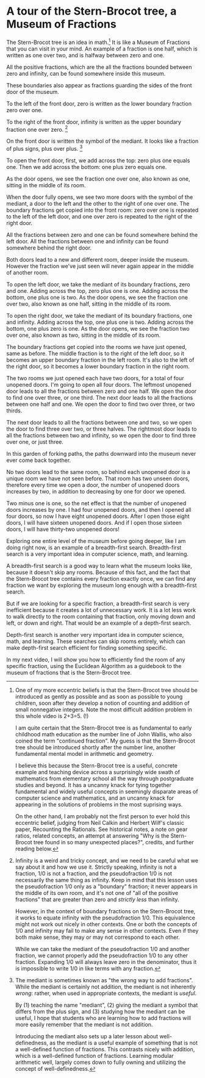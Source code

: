 # A tour of the Stern-Brocot tree, a Museum of Fractions

The Stern-Brocot tree is an idea in math.[^motivation] It is like a Museum of Fractions that you can visit in your mind. An example of a fraction is one half, which is written as one over two, and is halfway between zero and one.

All the positive fractions, which are the all the fractions bounded between zero and infinity, can be found somewhere inside this museum.

These boundaries also appear as fractions guarding the sides of the front door of the museum.

To the left of the front door, zero is written as the lower boundary fraction zero over one.

To the right of the front door, infinity is written as the upper boundary fraction one over zero. [^infinity]

On the front door is written the symbol of the mediant. It looks like a fraction of plus signs, plus over plus. [^mediant]

To open the front door, first, we add across the top: zero plus one equals one. Then we add across the bottom: one plus zero equals one.

As the door opens, we see the fraction one over one,  also known as one, sitting in the middle of its room.

When the door fully opens, we see two more doors with the symbol of the mediant, a door to the left and the other to the right of one over one.  The boundary fractions get copied into the front room:  zero over one is repeated to the left of the left door, and one over zero is repeated to the right of the right door.

All the fractions between zero and one can be found somewhere behind the left door.  All the fractions between one and infinity can be found somewhere behind the right door.

Both doors lead to a new and different room, deeper inside the museum.  However the fraction we've just seen will never again appear in the middle of another room.

To open the left door, we take the mediant of its boundary fractions, zero and one.  Adding across the top, zero plus one is one.  Adding across the bottom, one plus one is two.  As the door opens, we see the fraction one over two, also known as one half, sitting in the middle of its room.

To open the right door, we take the mediant of its boundary fractions, one and infinity.  Adding across the top, one plus one is two.  Adding across the bottom, one plus zero is one.  As the door opens, we see the fraction two over one, also known as two, sitting in the middle of its room.

The boundary fractions get copied into the rooms we have just opened, same as before.  The middle fraction is to the right of the left door, so it becomes an upper boundary fraction in the left room.  It's also to the left of the right door, so it becomes a lower boundary fraction in the right room.

The two rooms we just opened each have two doors, for a total of four unopened doors. I'm going to open all four doors.  The leftmost unopened door leads to all the fractions between zero and one half.  We open the door to find one over three, or one third.  The next door leads to all the fractions between one half and one.  We open the door to find two over three, or two thirds.

The next door leads to all the fractions between one and two, so we open the door to find three over two, or three halves.  The rightmost door leads to all the fractions between two and infinity, so we open the door to find three over one, or just three.

In this garden of forking paths, the paths downward into the museum never ever come back together.

No two doors lead to the same room, so behind each unopened door is a unique room we have not seen before.  That room has two unseen doors, therefore every time we open a door, the number of unopened doors increases by two, in addition to decreasing by one for door we opened.

Two minus one is one, so the net effect is that the number of unopened doors increases by one.  I had four unopened doors, and then I opened all four doors, so now I have eight unopened doors.  After I open those eight doors, I will have sixteen unopened doors.  And if I open those sixteen doors, I will have thirty-two unopened doors!

Exploring one entire level of the museum before going deeper, like I am doing right now, is an example of a breadth-first search.  Breadth-first search is a very important idea in computer science, math, and learning.

A breadth-first search is a good way to learn what the museum looks like, because it doesn't skip any rooms.  Because of this fact, and the fact that the Stern-Brocot tree contains every fraction exactly once, we can find any fraction we want by exploring the museum long enough with a breadth-first search.

But if we are looking for a specific fraction, a breadth-first search is very inefficient because it creates a lot of unnecessary work. It is a lot less work to walk directly to the room containing that fraction, only moving down and left, or down and right. That would be an example of a depth-first search.

Depth-first search is another very important idea in computer science, math, and learning. These searches can skip rooms entirely,  which can make depth-first search efficient for finding something specific.

In my next video, I will show you how to efficiently find the room of any specific fraction, using the Euclidean Algorithm as a guidebook to the museum of fractions that is the Stern-Brocot tree.

[^motivation]:
    One of my more eccentric beliefs is that the Stern-Brocot tree should be introduced as gently as possible and as soon as possible to young children, soon after they develop a notion of counting and addition of small nonnegative integers.  Note the most difficult addition problem in this whole video is 2+3=5. (!)

    I am quite certain that the Stern-Brocot tree is as fundamental to early childhood math education as the number line of John Wallis, who also coined the term "continued fraction". My guess is that the Stern-Brocot tree should be introduced shortly after the number line, another fundamental mental model in arithmetic and geometry.

    I believe this because the Stern-Brocot tree is a useful, concrete example and teaching device across a surprisingly wide swath of mathematics from elementary school all the way through postgraduate studies and beyond. It has a uncanny knack for tying together fundamental and widely useful concepts in seemingly disparate areas of computer science and mathematics, and an uncanny knack for appearing in the solutions of problems in the most suprising ways.

    On the other hand, I am probably not the first person to ever hold this eccentric belief, judging from Neil Calkin and Herbert Wilf's classic paper, Recounting the Rationals.  See historical notes[^history], a note on gear ratios[^mechanical], related concepts[^related], an attempt at answering "Why is the Stern-Brocot tree found in so many unexpected places?"[^why], credits[^credits], and further reading[^furtherreading] below.

[^infinity]:
    Infinity is a weird and tricky concept, and we need to be careful what we say about it and how we use it.  Strictly speaking, infinity is not a fraction, 1/0 is not a fraction, and the pseudofraction 1/0 is not necessarily the same thing as infinity.  Keep in mind that this lesson uses the pseudofraction 1/0 only as a "boundary" fraction;  it never appears in the middle of its own room, and it's not one of "all of the positive fractions" that are greater than zero and _strictly less_ than infinity.

    However, in the context of boundary fractions on the Stern-Brocot tree, it works to equate infinity with the pseudofraction 1/0.  This equivalence might not work out nicely in other contexts.  One or both the concepts of 1/0 and infinity may fail to make any sense in other contexts.  Even if they both make sense, they may or may not correspond to each other.

    While we can take the mediant of the pseudofraction 1/0 and another fraction,  we cannot properly add the pseudofraction 1/0 to any other fraction. Expanding 1/0 will always leave zero in the denominator, thus it is impossible to write 1/0 in like terms with any fraction.

[^mediant]:
    The mediant is sometimes known as "the wrong way to add fractions".  While the mediant is certainly not addition, the mediant is not inherently _wrong_: rather, when used in appropriate contexts, the mediant is _useful_.

    By (1) teaching the name "mediant", (2) giving the mediant a symbol that differs from the plus sign, and (3) studying how the mediant can be useful, I hope that students who are learning how to add fractions will more easily remember that the mediant is not addition.

    Introducing the mediant also sets up a later lesson about well-definedness, as the mediant is a useful example of something that is not a well-defined function of fractions.  This contrasts nicely with addition, which is a well-defined function of fractions.  Learning modular arithmetic well, largely comes down to fully owning and utilizing the concept of well-definedness.

[^history]:
    The [Āryabhaṭīya](https://www.youtube.com/watch?v=VCVEAHy3hsQ) is a Indian text on astronomy and mathematics written in Sanskrit circa 499 CE.  It attempted to find solutions of the linear diophantine equation Ax = By + C,  for positive A, B, C, using a solution that, although the method itself seems unclear to scholars who have worked on or from English translations, seems clearly related to continued fractions. Linear diophantine equations can indeed be solved using continued fractions! The Stern-Brocot tree is essentially equivalent to the modern notion of "simple continued fractions".

    However the Stern-Brocot tree is conceptually easier to grasp for the first time, and can be used to motivate learning about integer multiplication and division, which in turn leads to simple continued fractions. Moreover, the Stern-Brocot tree continues to be a useful mental model for simple continued fractions even after a student of mathematics starts to understand continued fractions.  The Indian mathematician Srinivasa Ramanujan (1887-1920) is particularly famous for his understanding of continued fractions, and various generalizations thereof.

    Euclid's Elements (circa 300 BC) contains a clear description of the Euclidean algorithm, which provides a guidebook to the museum of fractions that is the Stern-Brocot tree.  Knowledge of the Euclidean algorithm was expected of some 19th century British schoolboys, though it's fallen largely out of favor over the last 100 years or so, at least for classes outside of computer science and discrete math.

    The Āryabhaṭīya and Euclid's Elements were among the first Greek and Indian mathematical texts translated into Arabic circa 820 CE by the Persian mathematician al-Khwārizmī working at the House of Wisdom in Baghdad, Iraq, as part of the Translation Movement of the Abbasid Caliphate.   The Āryabhaṭīya is a major source for al-Khwārizmī's highly influential textbooks on arithmetic including "al-ḥisāb al-hindī", or the "Book of Indian Computation".  While those textbooks have been lost, they were the basis for a number of Latin textbooks on arithmetic, most famously by Fibonacci, Sacrobosco, and Christopher Clavius.

    These Latin textbooks popularized Hindu-Arabic place-value arithmetic in Europe during the late middle ages and early Renaissance, which in turn gave rise to the most widely used methods used to write down and calculate with numbers used by humans today.  al-Khwārizmī is much better known for his (still intact) textbook, "algebra", or rather "The Compendious Book on Calculation by Completion and Balancing".  The very word "algebra" is a medieval Latinization of part of the Arabic name of this textbook, al-Kitāb al-Mukhtaṣar fī Ḥisāb al-Jabr wal-Muqābalah.  The word "algorithm" is also based on a medieval Latinization of the name "al-Khwārizmī".

    Farey Sequences were published by John Farey Sr (1816) and Augustin-Louis Cauchy (1828), and indepedently published by Charles Haros (1802) who credited Nicolas Chuquet (circa 1480) for the mediant-based algorithm.  The Farey sequences are an inorder traversal of a finite subgraph of the Stern-Brocot tree.  Farey sequences of increasing order would be an example of iterative deeping.  Iterative deepening is an important heuristic in machine learning and human learning, and should often be preferred to breadth-first search.  Jérôme Franel and Edmund Landau proved that certain statements about the asymptotic behaviors of Farey sequences of increasing order are equivalent to the Riemann Hypothesis.  Solving the Riemann Hypothesis is one of the million-dollar Millenium Prize Problems of the Clay Mathematics Institute.

    Continued fractions (or various generalizations thereof) appear in the writings of Rafael Bombelli (1572), Pietro Cataldi (1613), William Brouncker (c 1650), John Wallis (1656,1695), Christiaan Huygens (1703), Roger Cotes (1714), Leonhard Euler (1737, 1748), Johann Lambert (1761), Joseph-Louis Lagrange (1768,1770), Carl Friedrich Gauss (1813), Moritz Stern (1829) Henri Padé (1892), Srinivasa Ramanujan (1920), Rodion Kuzmin (1928), Aleksandr Khinchin (1935), Paul Levy (1936), and Bill Gosper (1972) among many, many more modern authors. Generalizing continued fractions to complex arithmetic is a useful tool in Complex Analysis.

    "Concrete Mathematics" credits Moritz Stern (1858) and Achille Brocot (1861) for the discovery of the Stern-Brocot tree, and mentions that Hermann Minkowski presented a lecture on the Stern-Brocot representation to the International Congress of Mathematicans in Heidelberg in 1904.  Hermann Minkowski is better known for his 1907 publication of the first mathematical models that conformed to Albert Einstein's Theory of Special Relativity, now termed Minkowski spaces in his honor.

    Moritz Stern (1807-1894) was a professor of mathematics at Göttingen University, Germany.   Moritz Stern was the first Jewish full professor at any German university who obtained the position without first converting to Christianity.  He was the first person to be promoted to Carl Fredrich Gauss's professorship after Gauss's death.  Moritz Stern was a teacher of Bernhard Riemann, who formulated the Riemann Hypothesis.  Bernhard Riemann might have anticipated the possibility that the geometry of universe is non-Euclidean, anticipating a key aspect of the Theory of Relativity.

    Achille Brocot (1817-1878) was a French clockmaker and partner in the a small clockmaking company "Brocot et Delettrez" in Paris.  The Stern-Brocot tree was used to help select gear ratios in some of their mechanical clocks.[^mechanical] Over 100 years later, in 1971 the Hafele–Keating experiment would use cesium beam atomic clocks, the most precise clocks available at the time, to directly test time dilation predictions of the Theory of Relativity for the first time.

[^mechanical]:
    It is true that the Stern-Brocot tree leads to all the "best" rational approximations of some target.  However, the exact particular notion of "best" that corresponds to the Stern-Brocot tree, while of great interest in mathematics, is often too simplistic to be directly relevant to selecting gear ratios in mechanical engineering.

    In this context, a "best" rational approximation is any fraction that either has a smaller denominator, or is closer to the target, than any other fraction.  Performing a binary search on the Stern-Brocot tree will lead you past every single fraction that is a best rational approximation, although not every fraction you pass by will be such an approximation.

    In mechanical engineering, a reasonable rule of thumb is that a gear should typically have less than about 100 teeth. Any more than that, and the teeth get very tiny, which can compromise mechanical strength, or the gear starts getting very big and heavy. Not to mention the manufacturing expense of such a complicated gear with more than 100 teeth! It's often better to find an approximation of the desired gearing ratio as a gear train of 2-4 links.

    For a more in-depth look at these issues, I highly recommend the article ["Stern-Brocot Tree and Gearing" on the Engineering Commons website](https://www.engineeringcommons.org/stern-brocot-tree).

[^related]:
    Topics that the Stern-Brocot tree relates to each other,  or are closely related to the Stern-Brocot tree, or the Stern-Brocot tree could at least serve as a useful MacGuffin for discussion,  include but are not limited to:

    1. Elementary Arithmetic

        * integer multiplication as repeated addition

        * integer division as repeated subtraction

        * units of measurement, unit fractions, like terms

        * unit conversions, expanding fractions, adding fractions

        * comparing fractions

        * rounding fractions

        * reducing fractions, least terms

        * the Euclidean algorithm

    2. Euclidean Geometry, Linear Algebra

        * the number line

        * the golden ratio

        * Cartesian coordinates

        * Euclid's orchard

        * slope, rates of change

        * projections of points onto lines

        * the parallelogram law of vector addition

        * 2x2 matrix multiplication

        * determinants of 2x2 matrices

        * Ford Circles

        * The sail of a real number (see Geometry of Continued Fractions by O. Karpenkov)

    3. Computer Science

        * binary numbers

        * binary trees

        * loop invariants

        * loop variants, halting

        * breadth-first search

        * first-in, first-out (FIFO) queues

        * depth-first search

        * last-in, first-out (LIFO) stacks

        * binary search

        * inorder traversals

        * backtracking

        * stack-based recursion

        * iterative deepening

        * run-length encoding

        * off-by-one errors

        * algorithmic complexity

        * worst-case analysis

        * asymptotic analysis

    4. Discrete Mathematics

        * Cantor's countably infinite versus uncountably infinite sets

        * Fibonacci numbers

        * relative primality

        * well-defined functions

        * well-defined relations

        * modular arithmetic

        * (co)recursion and (co)induction

    5. Calculus

        * limits, convergence of sequences

        * the (semi-)convergents of a real number X

    6. Numerical Analysis

        * continued fractions

        * dynamical systems

        * Diophantine approximation

        * best rational approximations

        * Euler-Lagrange theorem of periodic continued fractions

        * Liouville Numbers, Transcendality

        * Dirichlet Approximation Theorem

        * Hurwitz's Theorem (of Number Theory)

        * Thue-Siegel-Roth Theorem

        * exact real arithmetic

        * approximate rational arithmetic

    7. Number Theory, Cryptography

        * Farey sequences

        * the Stern-Brocot representation

        * linear Diophantine equations

        * Pell's Equation

        * Bezout's Identity

        * the extended Euclidean Algorithm

        * multiplicative modular inverses

        * the Calkin-Wilf tree

        * finite fields

        * elliptic curves

        * modular forms

    8. Non-Euclidean Geometry, Abstract Algebra, and Complex Analysis

        * Linear Fractional Transformations

        * The Stern-Brocot free monoid SL(2,N)

        * The modular group PSL(2,Z)

        * The special linear group SL(2,Z)

        * The general linear group GL(2,Z), the automorphisms of the additive group Z⨯Z

        * The projective general linear group PGL(2,Z)

        * The isometries of the hyperbolic plane, PGL(2,R)

        * The Möbius transformations PGL(2,C) = PSL(2,C)

        * Minkowski spacetime, Einstein's special relativity

        * Mathematical Physics

[^why]:
    I enjoyed this attempt to explain why the Stern-Brocot tree appears and reappears in so many weird and unexpected places:

    > Continued fractions appear in many different branches of mathematics: the theory of Diophantine approximation, algebraic number theory, coding theory, toric geometry, dynamical systems, ergodic theory, etc.  One of the metamathematical explanations of this phenomenon is based on an interesting structure of the set of real numbers endowed with two operations: addition `a + b` and inversion `1 / b`. This structure appeared for the first time in the Euclidean algorithm, which was known several thousand years ago. Similarly to the structures of fields and rings (with operations of additions `a + b` and multiplication `a * b`), structures with addition and inversion can be found in many branches of mathematics.  That is the reason why continued fractions can be encountered far away from number theory. In particular, continued fractions have a geometric interpretation in terms of integer geometry, which we place as the cornerstone of this book.
    >
    > * from the preface to "Geometry of Continued Fractions", by Oleg N Karpenkov

[^credits]:
    **Primary influences:**

    Gibbons, Jeremy et al. (2006). [Functional Pearl: Enumerating the rationals.](https://www.cs.ox.ac.uk/jeremy.gibbons/publications/rationals.pdf) J. Funct. Program.. 16. 281-291. 10.1017/S0956796806005880.

    Calkin, Neil and Herbert Wilf. (2000). [Recounting the Rationals.](https://www2.math.upenn.edu/~wilf/website/recounting.pdf) American Mathematical Monthly. 107. 10.2307/2589182.

    Graham, Ronald et al. (1994). Concrete Mathematics: A Foundation for Computer Science (2nd. ed.). Addison-Wesley Longman Publishing Co., Inc., USA.

    Project Euler https://projecteuler.net

[^furtherreading]:
    **Further Material:**

    Herzinger, Kurt and Robert Wisner [Connecting Greek Ladders and Continued Fractions](https://www.maa.org/press/periodicals/convergence/connecting-greek-ladders-and-continued-fractions-introduction) _Convergence_ (January 2014)

    Barrow, John D. [Chaos in Numberland: the secret life of continued fractions](https://plus.maths.org/issue11/features/cfractions/2pdf/index.html/op.pdf) _Plus Magazine_ (June 2000)

    Wood, Japheth et al. [Touching Infinity: Hyperbinary Numbers and Fraction Trees](https://mathcircles.org/activity/touching-infinity/)

    Davis, Tom. [Conway's Rational Tangles](http://www.geometer.org/mathcircles/tangle.pdf)

    Serenevy, Amanda. [Rational Tangles: A Mathematical Dance](https://www.youtube.com/watch?v=vFjAMPfKI6c)